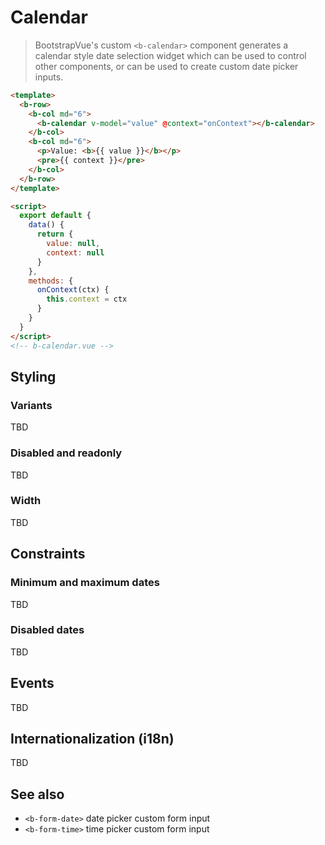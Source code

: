 # Calendar

> BootstrapVue's custom `<b-calendar>` component generates a calendar style date selection widget
> which can be used to control other components, or can be used to create custom date picker inputs.

```html
<template>
  <b-row>
    <b-col md="6">
      <b-calendar v-model="value" @context="onContext"></b-calendar>
    </b-col>
    <b-col md="6">
      <p>Value: <b>{{ value }}</b></p>
      <pre>{{ context }}</pre>
    </b-col>
  </b-row>
</template>

<script>
  export default {
    data() {
      return {
        value: null,
        context: null
      }
    },
    methods: {
      onContext(ctx) {
        this.context = ctx
      }
    }
  }
</script>
<!-- b-calendar.vue -->
```

## Styling

### Variants

TBD

### Disabled and readonly

TBD

### Width

TBD

## Constraints

### Minimum and maximum dates

TBD

### Disabled dates

TBD

## Events

TBD

## Internationalization (i18n)

TBD

## See also

- `<b-form-date>` date picker custom form input
- `<b-form-time>` time picker custom form input
